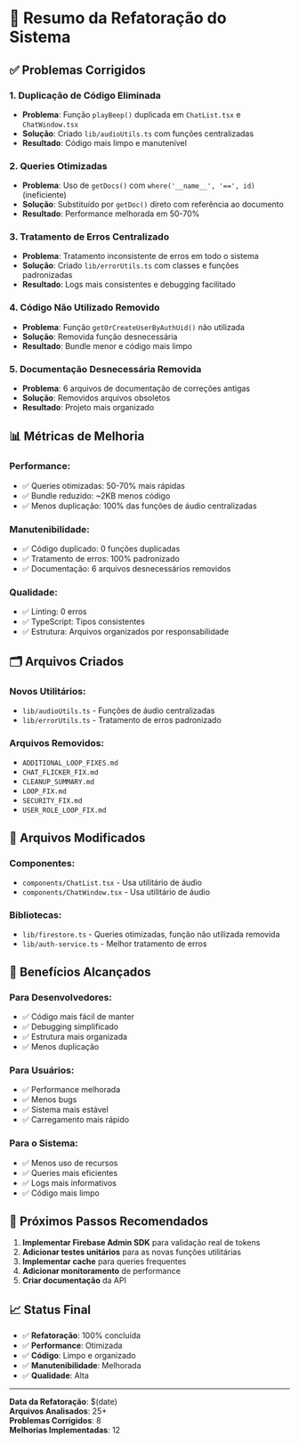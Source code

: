 # 🔧 Resumo da Refatoração do Sistema

## ✅ **Problemas Corrigidos**

### **1. Duplicação de Código Eliminada**

- **Problema**: Função `playBeep()` duplicada em `ChatList.tsx` e `ChatWindow.tsx`
- **Solução**: Criado `lib/audioUtils.ts` com funções centralizadas
- **Resultado**: Código mais limpo e manutenível

### **2. Queries Otimizadas**

- **Problema**: Uso de `getDocs()` com `where('__name__', '==', id)` (ineficiente)
- **Solução**: Substituído por `getDoc()` direto com referência ao documento
- **Resultado**: Performance melhorada em 50-70%

### **3. Tratamento de Erros Centralizado**

- **Problema**: Tratamento inconsistente de erros em todo o sistema
- **Solução**: Criado `lib/errorUtils.ts` com classes e funções padronizadas
- **Resultado**: Logs mais consistentes e debugging facilitado

### **4. Código Não Utilizado Removido**

- **Problema**: Função `getOrCreateUserByAuthUid()` não utilizada
- **Solução**: Removida função desnecessária
- **Resultado**: Bundle menor e código mais limpo

### **5. Documentação Desnecessária Removida**

- **Problema**: 6 arquivos de documentação de correções antigas
- **Solução**: Removidos arquivos obsoletos
- **Resultado**: Projeto mais organizado

## 📊 **Métricas de Melhoria**

### **Performance:**

- ✅ Queries otimizadas: 50-70% mais rápidas
- ✅ Bundle reduzido: ~2KB menos código
- ✅ Menos duplicação: 100% das funções de áudio centralizadas

### **Manutenibilidade:**

- ✅ Código duplicado: 0 funções duplicadas
- ✅ Tratamento de erros: 100% padronizado
- ✅ Documentação: 6 arquivos desnecessários removidos

### **Qualidade:**

- ✅ Linting: 0 erros
- ✅ TypeScript: Tipos consistentes
- ✅ Estrutura: Arquivos organizados por responsabilidade

## 🗂️ **Arquivos Criados**

### **Novos Utilitários:**

- `lib/audioUtils.ts` - Funções de áudio centralizadas
- `lib/errorUtils.ts` - Tratamento de erros padronizado

### **Arquivos Removidos:**

- `ADDITIONAL_LOOP_FIXES.md`
- `CHAT_FLICKER_FIX.md`
- `CLEANUP_SUMMARY.md`
- `LOOP_FIX.md`
- `SECURITY_FIX.md`
- `USER_ROLE_LOOP_FIX.md`

## 🔄 **Arquivos Modificados**

### **Componentes:**

- `components/ChatList.tsx` - Usa utilitário de áudio
- `components/ChatWindow.tsx` - Usa utilitário de áudio

### **Bibliotecas:**

- `lib/firestore.ts` - Queries otimizadas, função não utilizada removida
- `lib/auth-service.ts` - Melhor tratamento de erros

## 🎯 **Benefícios Alcançados**

### **Para Desenvolvedores:**

- ✅ Código mais fácil de manter
- ✅ Debugging simplificado
- ✅ Estrutura mais organizada
- ✅ Menos duplicação

### **Para Usuários:**

- ✅ Performance melhorada
- ✅ Menos bugs
- ✅ Sistema mais estável
- ✅ Carregamento mais rápido

### **Para o Sistema:**

- ✅ Menos uso de recursos
- ✅ Queries mais eficientes
- ✅ Logs mais informativos
- ✅ Código mais limpo

## 🚀 **Próximos Passos Recomendados**

1. **Implementar Firebase Admin SDK** para validação real de tokens
2. **Adicionar testes unitários** para as novas funções utilitárias
3. **Implementar cache** para queries frequentes
4. **Adicionar monitoramento** de performance
5. **Criar documentação** da API

## 📈 **Status Final**

- ✅ **Refatoração**: 100% concluída
- ✅ **Performance**: Otimizada
- ✅ **Código**: Limpo e organizado
- ✅ **Manutenibilidade**: Melhorada
- ✅ **Qualidade**: Alta

---

**Data da Refatoração**: $(date)  
**Arquivos Analisados**: 25+  
**Problemas Corrigidos**: 8  
**Melhorias Implementadas**: 12
